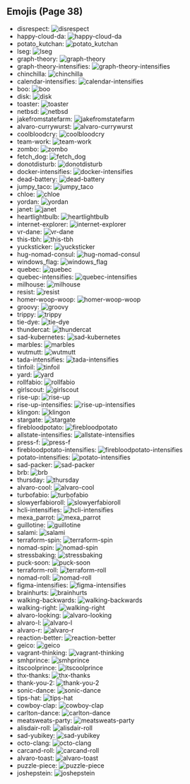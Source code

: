 
## Emojis (Page 38)

* disrespect: ![disrespect](/output/disrespect.png)
* happy-cloud-da: ![happy-cloud-da](/output/happy-cloud-da.png)
* potato_kutchan: ![potato_kutchan](/output/potato_kutchan.jpg)
* lseg: ![lseg](/output/lseg.png)
* graph-theory: ![graph-theory](/output/graph-theory.png)
* graph-theory-intensifies: ![graph-theory-intensifies](/output/graph-theory-intensifies.gif)
* chinchilla: ![chinchilla](/output/chinchilla.png)
* calendar-intensifies: ![calendar-intensifies](/output/calendar-intensifies.gif)
* boo: ![boo](/output/boo.gif)
* disk: ![disk](/output/disk.gif)
* toaster: ![toaster](/output/toaster.png)
* netbsd: ![netbsd](/output/netbsd.png)
* jakefromstatefarm: ![jakefromstatefarm](/output/jakefromstatefarm.jpg)
* alvaro-currywurst: ![alvaro-currywurst](/output/alvaro-currywurst.jpg)
* coolbloodcry: ![coolbloodcry](/output/coolbloodcry.png)
* team-work: ![team-work](/output/team-work.png)
* zombo: ![zombo](/output/zombo.gif)
* fetch_dog: ![fetch_dog](/output/fetch_dog.png)
* donotdisturb: ![donotdisturb](/output/donotdisturb.png)
* docker-intensifies: ![docker-intensifies](/output/docker-intensifies.gif)
* dead-battery: ![dead-battery](/output/dead-battery.gif)
* jumpy_taco: ![jumpy_taco](/output/jumpy_taco.gif)
* chloe: ![chloe](/output/chloe.gif)
* yordan: ![yordan](/output/yordan.jpg)
* janet: ![janet](/output/janet.png)
* heartlightbulb: ![heartlightbulb](/output/heartlightbulb.png)
* internet-explorer: ![internet-explorer](/output/internet-explorer.gif)
* vr-dane: ![vr-dane](/output/vr-dane.png)
* this-tbh: ![this-tbh](/output/this-tbh.png)
* yucksticker: ![yucksticker](/output/yucksticker.png)
* hug-nomad-consul: ![hug-nomad-consul](/output/hug-nomad-consul.png)
* windows_flag: ![windows_flag](/output/windows_flag.gif)
* quebec: ![quebec](/output/quebec.png)
* quebec-intensifies: ![quebec-intensifies](/output/quebec-intensifies.gif)
* milhouse: ![milhouse](/output/milhouse.png)
* resist: ![resist](/output/resist.png)
* homer-woop-woop: ![homer-woop-woop](/output/homer-woop-woop.gif)
* groovy: ![groovy](/output/groovy.png)
* trippy: ![trippy](/output/trippy)
* tie-dye: ![tie-dye](/output/tie-dye)
* thundercat: ![thundercat](/output/thundercat.gif)
* sad-kubernetes: ![sad-kubernetes](/output/sad-kubernetes.png)
* marbles: ![marbles](/output/marbles.png)
* wutmutt: ![wutmutt](/output/wutmutt.gif)
* tada-intensifies: ![tada-intensifies](/output/tada-intensifies.gif)
* tinfoil: ![tinfoil](/output/tinfoil.gif)
* yard: ![yard](/output/yard.png)
* rollfabio: ![rollfabio](/output/rollfabio.gif)
* girlscout: ![girlscout](/output/girlscout.png)
* rise-up: ![rise-up](/output/rise-up.png)
* rise-up-intensifies: ![rise-up-intensifies](/output/rise-up-intensifies.gif)
* klingon: ![klingon](/output/klingon.png)
* stargate: ![stargate](/output/stargate.jpg)
* firebloodpotato: ![firebloodpotato](/output/firebloodpotato.gif)
* allstate-intensifies: ![allstate-intensifies](/output/allstate-intensifies.gif)
* press-f: ![press-f](/output/press-f.png)
* firebloodpotato-intensifies: ![firebloodpotato-intensifies](/output/firebloodpotato-intensifies.gif)
* potato-intensifies: ![potato-intensifies](/output/potato-intensifies.gif)
* sad-packer: ![sad-packer](/output/sad-packer.png)
* brb: ![brb](/output/brb.gif)
* thursday: ![thursday](/output/thursday)
* alvaro-cool: ![alvaro-cool](/output/alvaro-cool.png)
* turbofabio: ![turbofabio](/output/turbofabio.gif)
* slowyerfabioroll: ![slowyerfabioroll](/output/slowyerfabioroll.gif)
* hcli-intensifies: ![hcli-intensifies](/output/hcli-intensifies.gif)
* mexa_parrot: ![mexa_parrot](/output/mexa_parrot.gif)
* guillotine: ![guillotine](/output/guillotine.png)
* salami: ![salami](/output/salami.png)
* terraform-spin: ![terraform-spin](/output/terraform-spin.gif)
* nomad-spin: ![nomad-spin](/output/nomad-spin.gif)
* stressbaking: ![stressbaking](/output/stressbaking.png)
* puck-soon: ![puck-soon](/output/puck-soon)
* terraform-roll: ![terraform-roll](/output/terraform-roll.gif)
* nomad-roll: ![nomad-roll](/output/nomad-roll.gif)
* figma-intensifies: ![figma-intensifies](/output/figma-intensifies.gif)
* brainhurts: ![brainhurts](/output/brainhurts.jpg)
* walking-backwards: ![walking-backwards](/output/walking-backwards.gif)
* walking-right: ![walking-right](/output/walking-right.gif)
* alvaro-looking: ![alvaro-looking](/output/alvaro-looking.gif)
* alvaro-l: ![alvaro-l](/output/alvaro-l.png)
* alvaro-r: ![alvaro-r](/output/alvaro-r.png)
* reaction-better: ![reaction-better](/output/reaction-better.png)
* geico: ![geico](/output/geico.png)
* vagrant-thinking: ![vagrant-thinking](/output/vagrant-thinking.png)
* smhprince: ![smhprince](/output/smhprince.gif)
* itscoolprince: ![itscoolprince](/output/itscoolprince.gif)
* thx-thanks: ![thx-thanks](/output/thx-thanks.png)
* thank-you-2: ![thank-you-2](/output/thank-you-2.png)
* sonic-dance: ![sonic-dance](/output/sonic-dance.gif)
* tips-hat: ![tips-hat](/output/tips-hat.gif)
* cowboy-clap: ![cowboy-clap](/output/cowboy-clap.gif)
* carlton-dance: ![carlton-dance](/output/carlton-dance.gif)
* meatsweats-party: ![meatsweats-party](/output/meatsweats-party.gif)
* alisdair-roll: ![alisdair-roll](/output/alisdair-roll.gif)
* sad-yubikey: ![sad-yubikey](/output/sad-yubikey.png)
* octo-clang: ![octo-clang](/output/octo-clang.png)
* carcand-roll: ![carcand-roll](/output/carcand-roll.gif)
* alvaro-toast: ![alvaro-toast](/output/alvaro-toast.png)
* puzzle-piece: ![puzzle-piece](/output/puzzle-piece)
* joshepstein: ![joshepstein](/output/joshepstein.png)
